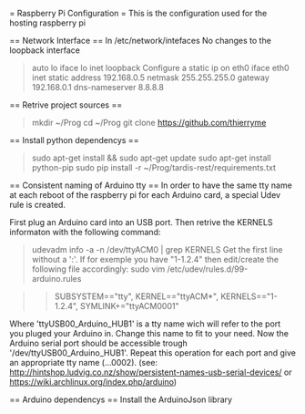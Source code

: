 = Raspberry Pi Configuration =
This is the configuration used for the hosting raspberry pi

== Network Interface ==
In /etc/network/intefaces
No changes to the loopback interface
> auto lo
> iface lo inet loopback
Configure a static ip on eth0
> iface eth0 inet static
> address 192.168.0.5
> netmask 255.255.255.0
> gateway 192.168.0.1
> dns-nameserver 8.8.8.8

== Retrive project sources ==
> mkdir ~/Prog
> cd ~/Prog
> git clone https://github.com/thierryme

== Install python dependencys ==
> sudo apt-get install && sudo apt-get update
> sudo apt-get install python-pip
> sudo pip install -r ~/Prog/tardis-rest/requirements.txt

== Consistent naming of Arduino tty ==
In order to have the same tty name at each reboot of the raspberry pi for each Arduino card, a special Udev rule is created.

First plug an Arduino card into an USB port.
Then retrive the KERNELS informaton with the following command:
> udevadm info -a -n /dev/ttyACM0 | grep KERNELS
Get the first line without a ':'. If for exemple you have "1-1.2.4"  then edit/create the following file accordingly:
> sudo vim /etc/udev/rules.d/99-arduino.rules

>> SUBSYSTEM=="tty", KERNEL=="ttyACM*", KERNELS=="1-1.2.4", SYMLINK+="ttyACM0001"

Where 'ttyUSB00_Arduino_HUB1' is a tty name wich will refer to the port you pluged your Arduino in. Change this name to fit to your need.
Now the Arduino serial port should be accessible trough '/dev/ttyUSB00_Arduino_HUB1'.
Repeat this operation for each port and give an appropriate tty name (...0002).
(see: http://hintshop.ludvig.co.nz/show/persistent-names-usb-serial-devices/ or https://wiki.archlinux.org/index.php/arduino)

== Arduino dependencys ==
Install the ArduinoJson library
